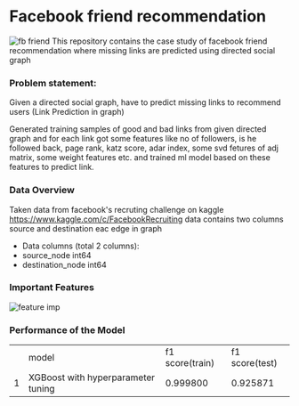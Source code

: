 # Facebook friend recommendation
![fb friend](https://user-images.githubusercontent.com/25454660/62775569-a6b95c00-bac5-11e9-9587-4e09b5ad49aa.jpg)
This repository contains the case study of facebook friend recommendation where missing links are predicted using directed social graph

### Problem statement:
Given a directed social graph, have to predict missing links to recommend users (Link Prediction in graph)

Generated training samples of good and bad links from given directed graph and for each link got some features like no of followers, is he followed back, page rank, katz score, adar index, some svd fetures of adj matrix, some weight features etc. and trained ml model based on these features to predict link.

### Data Overview
Taken data from facebook's recruting challenge on kaggle https://www.kaggle.com/c/FacebookRecruiting
data contains two columns source and destination eac edge in graph

- Data columns (total 2 columns):  
- source_node         int64  
- destination_node    int64  

### Important Features 
![feature imp](https://user-images.githubusercontent.com/25454660/61453732-960d3e80-a97c-11e9-9f5d-4928ff75388d.png)

### Performance of the Model
<table>
<th><td>model</td><td>	f1 score(train)	</td><td>f1 score(test)</td></th>
<tr><td>1	</td><td>XGBoost with hyperparameter tuning	</td><td>0.999800	</td><td>0.925871</td>
</table>

